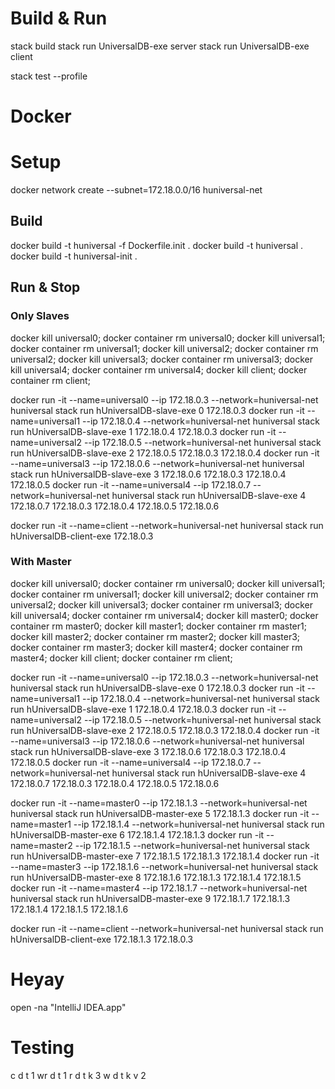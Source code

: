 # Build & Run 

stack build
stack run UniversalDB-exe server
stack run UniversalDB-exe client

stack test --profile

# Docker

# Setup
docker network create --subnet=172.18.0.0/16 huniversal-net

## Build
docker build -t huniversal -f Dockerfile.init .
docker build -t huniversal .
docker build -t huniversal-init .

## Run & Stop
### Only Slaves
docker kill universal0; docker container rm universal0;
docker kill universal1; docker container rm universal1;
docker kill universal2; docker container rm universal2;
docker kill universal3; docker container rm universal3;
docker kill universal4; docker container rm universal4;
docker kill client; docker container rm client;

docker run -it --name=universal0 --ip 172.18.0.3 --network=huniversal-net huniversal stack run hUniversalDB-slave-exe 0 172.18.0.3
docker run -it --name=universal1 --ip 172.18.0.4 --network=huniversal-net huniversal stack run hUniversalDB-slave-exe 1 172.18.0.4 172.18.0.3
docker run -it --name=universal2 --ip 172.18.0.5 --network=huniversal-net huniversal stack run hUniversalDB-slave-exe 2 172.18.0.5 172.18.0.3 172.18.0.4
docker run -it --name=universal3 --ip 172.18.0.6 --network=huniversal-net huniversal stack run hUniversalDB-slave-exe 3 172.18.0.6 172.18.0.3 172.18.0.4 172.18.0.5
docker run -it --name=universal4 --ip 172.18.0.7 --network=huniversal-net huniversal stack run hUniversalDB-slave-exe 4 172.18.0.7 172.18.0.3 172.18.0.4 172.18.0.5 172.18.0.6

docker run -it --name=client --network=huniversal-net huniversal stack run hUniversalDB-client-exe 172.18.0.3

### With Master
docker kill universal0; docker container rm universal0;
docker kill universal1; docker container rm universal1;
docker kill universal2; docker container rm universal2;
docker kill universal3; docker container rm universal3;
docker kill universal4; docker container rm universal4;
docker kill master0; docker container rm master0;
docker kill master1; docker container rm master1;
docker kill master2; docker container rm master2;
docker kill master3; docker container rm master3;
docker kill master4; docker container rm master4;
docker kill client; docker container rm client;

docker run -it --name=universal0 --ip 172.18.0.3 --network=huniversal-net huniversal stack run hUniversalDB-slave-exe 0 172.18.0.3
docker run -it --name=universal1 --ip 172.18.0.4 --network=huniversal-net huniversal stack run hUniversalDB-slave-exe 1 172.18.0.4 172.18.0.3
docker run -it --name=universal2 --ip 172.18.0.5 --network=huniversal-net huniversal stack run hUniversalDB-slave-exe 2 172.18.0.5 172.18.0.3 172.18.0.4
docker run -it --name=universal3 --ip 172.18.0.6 --network=huniversal-net huniversal stack run hUniversalDB-slave-exe 3 172.18.0.6 172.18.0.3 172.18.0.4 172.18.0.5
docker run -it --name=universal4 --ip 172.18.0.7 --network=huniversal-net huniversal stack run hUniversalDB-slave-exe 4 172.18.0.7 172.18.0.3 172.18.0.4 172.18.0.5 172.18.0.6

docker run -it --name=master0 --ip 172.18.1.3 --network=huniversal-net huniversal stack run hUniversalDB-master-exe 5 172.18.1.3
docker run -it --name=master1 --ip 172.18.1.4 --network=huniversal-net huniversal stack run hUniversalDB-master-exe 6 172.18.1.4 172.18.1.3
docker run -it --name=master2 --ip 172.18.1.5 --network=huniversal-net huniversal stack run hUniversalDB-master-exe 7 172.18.1.5 172.18.1.3 172.18.1.4
docker run -it --name=master3 --ip 172.18.1.6 --network=huniversal-net huniversal stack run hUniversalDB-master-exe 8 172.18.1.6 172.18.1.3 172.18.1.4 172.18.1.5
docker run -it --name=master4 --ip 172.18.1.7 --network=huniversal-net huniversal stack run hUniversalDB-master-exe 9 172.18.1.7 172.18.1.3 172.18.1.4 172.18.1.5 172.18.1.6

docker run -it --name=client --network=huniversal-net huniversal stack run hUniversalDB-client-exe 172.18.1.3 172.18.0.3

# Heyay
open -na "IntelliJ IDEA.app"

# Testing
c d t 1
wr d t 1
r d t k 3
w d t k v 2

